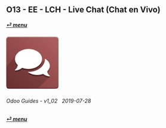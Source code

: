## O13 - EE - LCH - Live Chat (Chat en Vivo)
#### [_&#x23CE; menu_](/en-uk/o13/ee/en-uk-o13-ee-guides-menu.md)  
### ![lvc](/doc/img/im_livechat.png)
	
###### Odoo Guides - v1_02 &nbsp; 2019-07-28  
**[_&#x23CE; menu_](/en-uk/o13/ee/en-uk-o13-ee-guides-menu.md)**  
